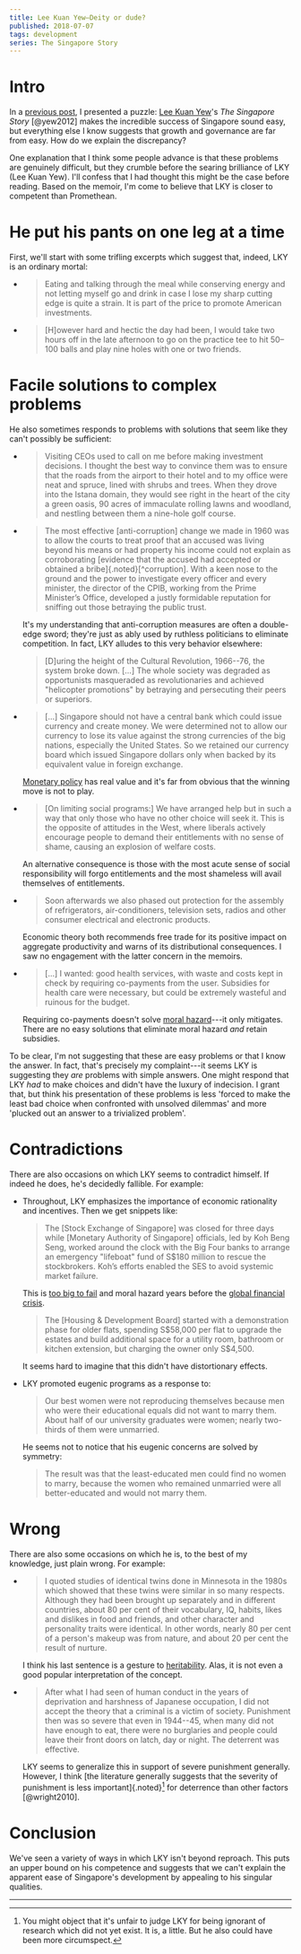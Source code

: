 ```yaml
---
title: Lee Kuan Yew—Deity or dude?
published: 2018-07-07
tags: development
series: The Singapore Story
---
```


# Intro

In a [previous post](/posts/is-development-easy/), I presented a puzzle: [Lee Kuan Yew](https://en.wikipedia.org/wiki/Lee_Kuan_Yew)'s <i>The Singapore Story</i> [@yew2012] makes the incredible success of Singapore sound easy, but everything else I know suggests that growth and governance are far from easy. How do we explain the discrepancy?

One explanation that I think some people advance is that these problems are genuinely difficult, but they crumble before the searing brilliance of LKY (Lee Kuan Yew). I'll confess that I had thought this might be the case before reading. Based on the memoir, I'm come to believe that LKY is closer to competent than Promethean.

# He put his pants on one leg at a time

First, we'll start with some trifling excerpts which suggest that, indeed, LKY is an ordinary mortal:

- <blockquote>Eating and talking through the meal while conserving energy and not letting myself go and drink in case I lose my sharp cutting edge is quite a strain. It is part of the price to promote American investments.</blockquote>

- <blockquote>[H]owever hard and hectic the day had been, I would take two hours off in the late afternoon to go on the practice tee to hit 50–100 balls and play nine holes with one or two friends.</blockquote>

# Facile solutions to complex problems

He also sometimes responds to problems with solutions that seem like they can't possibly be sufficient:

- <blockquote>Visiting CEOs used to call on me before making investment decisions. I thought the best way to convince them was to ensure that the roads from the airport to their hotel and to my office were neat and spruce, lined with shrubs and trees. When they drove into the Istana domain, they would see right in the heart of the city a green oasis, 90 acres of immaculate rolling lawns and woodland, and nestling between them a nine-hole golf course.</blockquote>

- <blockquote>The most effective [anti-corruption] change we made in 1960 was to allow the courts to treat proof that an accused was living beyond his means or had property his income could not explain as corroborating [evidence that the accused had accepted or obtained a bribe]{.noted}[^corruption]. With a keen nose to the ground and the power to investigate every officer and every minister, the director of the CPIB, working from the Prime Minister’s Office, developed a justly formidable reputation for sniffing out those betraying the public trust. </blockquote>

  It's my understanding that anti-corruption measures are often a double-edge sword; they're just as ably used by ruthless politicians to eliminate competition. In fact, LKY alludes to this very behavior elsewhere:

  <blockquote>[D]uring the height of the Cultural Revolution, 1966--76, the system broke down. [...] The whole society was degraded as opportunists masqueraded as revolutionaries and achieved "helicopter promotions" by betraying and persecuting their peers or superiors. </blockquote>


- <blockquote>[...] Singapore should not have a central bank which could issue currency and create money. We were determined not to allow our currency to lose its value against the strong currencies of the big nations, especially the United States. So we retained our currency board which issued Singapore dollars only when backed by its equivalent value in foreign exchange.</blockquote>

  [Monetary policy](https://en.wikipedia.org/wiki/Monetary_policy) has real value and it's far from obvious that the winning move is not to play.

- <blockquote>[On limiting social programs:] We have arranged help but in such a way that only those who have no other choice will seek it. This is the opposite of attitudes in the West, where liberals actively encourage people to demand their entitlements with no sense of shame, causing an explosion of welfare costs.</blockquote>

  An alternative consequence is those with the most acute sense of social responsibility will forgo entitlements and the most shameless will avail themselves of entitlements.

- <blockquote>Soon afterwards we also phased out protection for the assembly of refrigerators, air-conditioners, television sets, radios and other consumer electrical and electronic products.</blockquote>

  Economic theory both recommends free trade for its positive impact on aggregate productivity and warns of its distributional consequences. I saw no engagement with the latter concern in the memoirs.

- <blockquote>[...] I wanted: good health services, with waste and costs kept in check by requiring co-payments from the user. Subsidies for health care were necessary, but could be extremely wasteful and ruinous for the budget.</blockquote>

  Requiring co-payments doesn't solve [moral hazard](https://en.wikipedia.org/wiki/Moral_hazard)---it only mitigates. There are no easy solutions that eliminate moral hazard *and* retain subsidies.

To be clear, I'm not suggesting that these are easy problems or that I know the answer. In fact, that's precisely my complaint---it seems LKY is suggesting they *are* problems with simple answers. One might respond that LKY *had* to make choices and didn't have the luxury of indecision. I grant that, but think his presentation of these problems is less 'forced to make the least bad choice when confronted with unsolved dilemmas' and more 'plucked out an answer to a trivialized problem'.

<!--more-->

# Contradictions

There are also occasions on which LKY seems to contradict himself. If indeed he does, he's decidedly fallible. For example:

- Throughout, LKY emphasizes the importance of economic rationality and incentives. Then we get snippets like:

  <blockquote>The [Stock Exchange of Singapore] was closed for three days while [Monetary Authority of Singapore] officials, led by Koh Beng Seng, worked around the clock with the Big Four banks to arrange an emergency "lifeboat" fund of S$180 million to rescue the stockbrokers. Koh’s efforts enabled the SES to avoid systemic market failure.</blockquote>

  This is [too big to fail](https://en.wikipedia.org/wiki/Too_big_to_fail) and moral hazard years before the [global financial crisis](https://en.wikipedia.org/wiki/Financial_crisis_of_2007%E2%80%932008).

  <blockquote>The [Housing & Development Board] started with a demonstration phase for older flats, spending S$58,000 per flat to upgrade the estates and build additional space for a utility room, bathroom or kitchen extension, but charging the owner only S$4,500.</blockquote>

  It seems hard to imagine that this didn't have distortionary effects.

- LKY promoted eugenic programs as a response to:

  <blockquote>Our best women were not reproducing themselves because men who were their educational equals did not want to marry them. About half of our university graduates were women; nearly two-thirds of them were unmarried.</blockquote>

  He seems not to notice that his eugenic concerns are solved by symmetry:

  <blockquote>The result was that the least-educated men could find no women to marry, because the women who remained unmarried were all better-educated and would not marry them.</blockquote>

# Wrong

There are also some occasions on which he is, to the best of my knowledge, just plain wrong. For example:

- <blockquote>I quoted studies of identical twins done in Minnesota in the 1980s which showed that these twins were similar in so many respects. Although they had been brought up separately and in different countries, about 80 per cent of their vocabulary, IQ, habits, likes and dislikes in food and friends, and other character and personality traits were identical. In other words, nearly 80 per cent of a person's makeup was from nature, and about 20 per cent the result of nurture.</blockquote>

  I think his last sentence is a gesture to [heritability](https://en.wikipedia.org/wiki/Heritability). Alas, it is not even a good popular interpretation of the concept.

- <blockquote>After what I had seen of human conduct in the years of deprivation and harshness of Japanese occupation, I did not accept the theory that a criminal is a victim of society. Punishment then was so severe that even in 1944--45, when many did not have enough to eat, there were no burglaries and people could leave their front doors on latch, day or night. The deterrent was effective.</blockquote>

  LKY seems to generalize this in support of severe punishment generally. However, I think [the literature generally suggests that the severity of punishment is less important]{.noted}[^severity] for deterrence than other factors [@wright2010].

# Conclusion

We've seen a variety of ways in which LKY isn't beyond reproach. This puts an upper bound on his competence and suggests that we can't explain the apparent ease of Singapore's development by appealing to his singular qualities.

<hr class="references">

[^severity]: You might object that it's unfair to judge LKY for being ignorant of research which did not yet exist. It is, a little. But he also could have been more circumspect.
